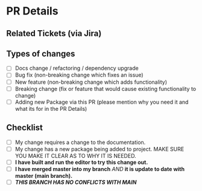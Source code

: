 # PR Details

<!--- Provide a general summary of your changes in the Title of this PR -->
<!--- Describe your changes in detail here -->

## Related Tickets (via Jira)

<!--- If suggesting a new feature or change, please discuss it in an issue first -->
<!--- If fixing a bug, there should be an issue describing it with steps to reproduce -->
<!--- Please link to the issue here: -->

## Types of changes

<!--- What types of changes does your code introduce? Put an `x` in all the boxes that apply: -->

- [ ] Docs change / refactoring / dependency upgrade
- [ ] Bug fix (non-breaking change which fixes an issue)
- [ ] New feature (non-breaking change which adds functionality)
- [ ] Breaking change (fix or feature that would cause existing functionality to change)
- [ ] Adding new Package via this PR (please mention why you need it and what its for in the PR Details)

## Checklist

<!--- Go over all the following points, and put an `x` in all the boxes that apply. -->
<!--- If you're unsure about any of these, don't hesitate to ask.  -->

- [ ] My change requires a change to the documentation.
- [ ] My change has a new package being added to project. MAKE SURE YOU MAKE IT CLEAR AS TO WHY IT IS NEEDED.
- [ ] **I have built and run the editor to try this change out.**
- [ ] **I have merged master into my branch** *AND* **it is update to date with master (main branch).**
- [ ] ***THIS BRANCH HAS NO CONFLICTS WITH MAIN***
